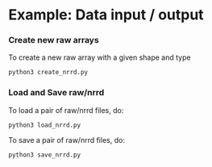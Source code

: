 # Example: Data input / output


### Create new raw arrays
To create a new raw array with a given shape and type
```
python3 create_nrrd.py
```


### Load and Save raw/nrrd

To load a pair of raw/nrrd files, do:
```
python3 load_nrrd.py
```

To save a pair of raw/nrrd files, do:
```
python3 save_nrrd.py
```


